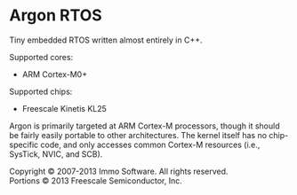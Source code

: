 Argon RTOS
==========

Tiny embedded RTOS written almost entirely in C++.

Supported cores:

- ARM Cortex-M0+

Supported chips:

- Freescale Kinetis KL25

Argon is primarily targeted at ARM Cortex-M processors, though it should be fairly easily portable to other architectures. The kernel itself has no chip-specific code, and only accesses common Cortex-M resources (i.e., SysTick, NVIC, and SCB).



Copyright © 2007-2013 Immo Software. All rights reserved.  
Portions © 2013 Freescale Semiconductor, Inc.
